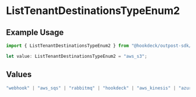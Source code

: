 # ListTenantDestinationsTypeEnum2

## Example Usage

```typescript
import { ListTenantDestinationsTypeEnum2 } from "@hookdeck/outpost-sdk/models/operations";

let value: ListTenantDestinationsTypeEnum2 = "aws_s3";
```

## Values

```typescript
"webhook" | "aws_sqs" | "rabbitmq" | "hookdeck" | "aws_kinesis" | "azure_servicebus" | "aws_s3" | "gcp_pubsub"
```